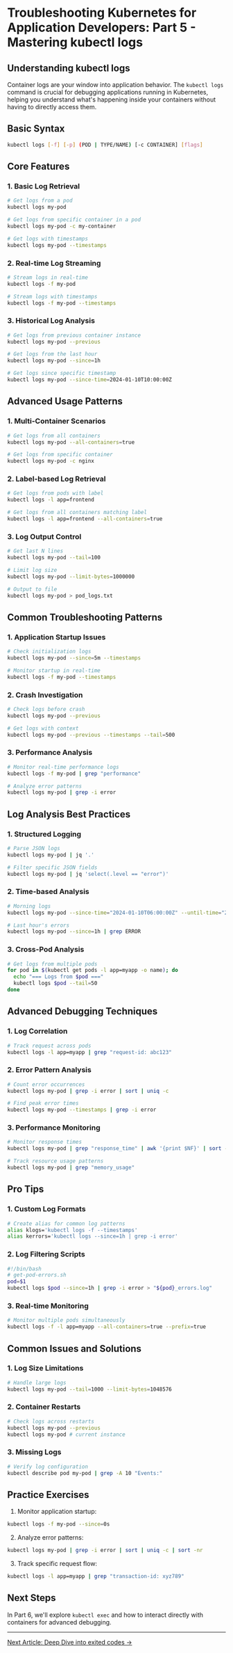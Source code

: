 # Troubleshooting Kubernetes for Application Developers: Part 5 - Mastering kubectl logs

## Understanding kubectl logs

Container logs are your window into application behavior. The `kubectl logs` command is crucial for debugging applications running in Kubernetes, helping you understand what's happening inside your containers without having to directly access them.

## Basic Syntax
```bash
kubectl logs [-f] [-p] (POD | TYPE/NAME) [-c CONTAINER] [flags]
```

## Core Features

### 1. Basic Log Retrieval
```bash
# Get logs from a pod
kubectl logs my-pod

# Get logs from specific container in a pod
kubectl logs my-pod -c my-container

# Get logs with timestamps
kubectl logs my-pod --timestamps
```

### 2. Real-time Log Streaming
```bash
# Stream logs in real-time
kubectl logs -f my-pod

# Stream logs with timestamps
kubectl logs -f my-pod --timestamps
```

### 3. Historical Log Analysis
```bash
# Get logs from previous container instance
kubectl logs my-pod --previous

# Get logs from the last hour
kubectl logs my-pod --since=1h

# Get logs since specific timestamp
kubectl logs my-pod --since-time=2024-01-10T10:00:00Z
```

## Advanced Usage Patterns

### 1. Multi-Container Scenarios
```bash
# Get logs from all containers
kubectl logs my-pod --all-containers=true

# Get logs from specific container
kubectl logs my-pod -c nginx
```

### 2. Label-based Log Retrieval
```bash
# Get logs from pods with label
kubectl logs -l app=frontend

# Get logs from all containers matching label
kubectl logs -l app=frontend --all-containers=true
```

### 3. Log Output Control
```bash
# Get last N lines
kubectl logs my-pod --tail=100

# Limit log size
kubectl logs my-pod --limit-bytes=1000000

# Output to file
kubectl logs my-pod > pod_logs.txt
```

## Common Troubleshooting Patterns

### 1. Application Startup Issues
```bash
# Check initialization logs
kubectl logs my-pod --since=5m --timestamps

# Monitor startup in real-time
kubectl logs -f my-pod --timestamps
```

### 2. Crash Investigation
```bash
# Check logs before crash
kubectl logs my-pod --previous

# Get logs with context
kubectl logs my-pod --previous --timestamps --tail=500
```

### 3. Performance Analysis
```bash
# Monitor real-time performance logs
kubectl logs -f my-pod | grep "performance"

# Analyze error patterns
kubectl logs my-pod | grep -i error
```

## Log Analysis Best Practices

### 1. Structured Logging
```bash
# Parse JSON logs
kubectl logs my-pod | jq '.'

# Filter specific JSON fields
kubectl logs my-pod | jq 'select(.level == "error")'
```

### 2. Time-based Analysis
```bash
# Morning logs
kubectl logs my-pod --since-time="2024-01-10T06:00:00Z" --until-time="2024-01-10T12:00:00Z"

# Last hour's errors
kubectl logs my-pod --since=1h | grep ERROR
```

### 3. Cross-Pod Analysis
```bash
# Get logs from multiple pods
for pod in $(kubectl get pods -l app=myapp -o name); do
  echo "=== Logs from $pod ==="
  kubectl logs $pod --tail=50
done
```

## Advanced Debugging Techniques

### 1. Log Correlation
```bash
# Track request across pods
kubectl logs -l app=myapp | grep "request-id: abc123"
```

### 2. Error Pattern Analysis
```bash
# Count error occurrences
kubectl logs my-pod | grep -i error | sort | uniq -c

# Find peak error times
kubectl logs my-pod --timestamps | grep -i error
```

### 3. Performance Monitoring
```bash
# Monitor response times
kubectl logs my-pod | grep "response_time" | awk '{print $NF}' | sort -n

# Track resource usage patterns
kubectl logs my-pod | grep "memory_usage"
```

## Pro Tips

### 1. Custom Log Formats
```bash
# Create alias for common log patterns
alias klogs='kubectl logs -f --timestamps'
alias kerrors='kubectl logs --since=1h | grep -i error'
```

### 2. Log Filtering Scripts
```bash
#!/bin/bash
# get-pod-errors.sh
pod=$1
kubectl logs $pod --since=1h | grep -i error > "${pod}_errors.log"
```

### 3. Real-time Monitoring
```bash
# Monitor multiple pods simultaneously
kubectl logs -f -l app=myapp --all-containers=true --prefix=true
```

## Common Issues and Solutions

### 1. Log Size Limitations
```bash
# Handle large logs
kubectl logs my-pod --tail=1000 --limit-bytes=1048576
```

### 2. Container Restarts
```bash
# Check logs across restarts
kubectl logs my-pod --previous
kubectl logs my-pod # current instance
```

### 3. Missing Logs
```bash
# Verify log configuration
kubectl describe pod my-pod | grep -A 10 "Events:"
```

## Practice Exercises

1. Monitor application startup:
```bash
kubectl logs -f my-pod --since=0s
```

2. Analyze error patterns:
```bash
kubectl logs my-pod | grep -i error | sort | uniq -c | sort -nr
```

3. Track specific request flow:
```bash
kubectl logs -l app=myapp | grep "transaction-id: xyz789"
```

## Next Steps

In Part 6, we'll explore `kubectl exec` and how to interact directly with containers for advanced debugging.

---
[Next Article: Deep Dive into exited codes →](./6_exited_code.md)
